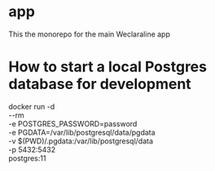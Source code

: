 # app
This the monorepo for the main Weclaraline app

# How to start a local Postgres database for development

docker run -d \
    --rm \
    -e POSTGRES_PASSWORD=password \
    -e PGDATA=/var/lib/postgresql/data/pgdata \
    -v $(PWD)/.pgdata:/var/lib/postgresql/data \
    -p 5432:5432 \
    postgres:11